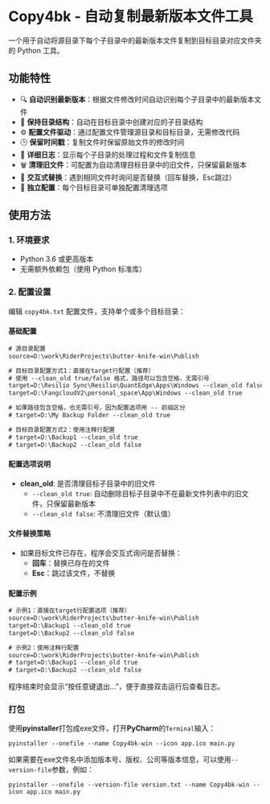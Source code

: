 # Copy4bk - 自动复制最新版本文件工具

一个用于自动将源目录下每个子目录中的最新版本文件复制到目标目录对应文件夹的 Python 工具。

## 功能特性

- 🔍 **自动识别最新版本**：根据文件修改时间自动识别每个子目录中的最新版本文件
- 📁 **保持目录结构**：自动在目标目录中创建对应的子目录结构
- ⚙️ **配置文件驱动**：通过配置文件管理源目录和目标目录，无需修改代码
- 🕒 **保留时间戳**：复制文件时保留原始文件的修改时间
- 📝 **详细日志**：显示每个子目录的处理过程和文件复制信息
- 🗑️ **清理旧文件**：可配置为自动清理目标目录中的旧文件，只保留最新版本
- 💬 **交互式替换**：遇到相同文件时询问是否替换（回车替换，Esc跳过）
- 🎯 **独立配置**：每个目标目录可单独配置清理选项

## 使用方法

### 1. 环境要求

- Python 3.6 或更高版本
- 无需额外依赖包（使用 Python 标准库）

### 2. 配置设置

编辑 `copy4bk.txt` 配置文件，支持单个或多个目标目录：

#### 基础配置

```txt
# 源目录配置
source=D:\work\RiderProjects\butter-knife-win\Publish

# 目标目录配置方式1：直接在target行配置（推荐）
# 使用 --clean_old true/false 格式，路径可以包含空格，无需引号
target=D:\Resilio Sync\Resilio\QuantEdge\Apps\Windows --clean_old false
target=D:\FangcloudV2\personal_space\App\Windows --clean_old true

# 如果路径包含空格，也无需引号，因为配置选项用 -- 前缀区分
# target=D:\My Backup Folder --clean_old true

# 目标目录配置方式2：使用注释行配置
# target=D:\Backup1 --clean_old true
# target=D:\Backup2 --clean_old false
```

#### 配置选项说明

- **clean_old**: 是否清理目标子目录中的旧文件
  - `--clean_old true`: 自动删除目标子目录中不在最新文件列表中的旧文件，只保留最新版本
  - `--clean_old false`: 不清理旧文件（默认值）

#### 文件替换策略

- 如果目标文件已存在，程序会交互式询问是否替换：
  - **回车**：替换已存在的文件
  - **Esc**：跳过该文件，不替换

#### 配置示例

```txt
# 示例1：直接在target行配置选项（推荐）
source=D:\work\RiderProjects\butter-knife-win\Publish
target=D:\Backup1 --clean_old true
target=D:\Backup2 --clean_old false

# 示例2：使用注释行配置
source=D:\work\RiderProjects\butter-knife-win\Publish
# target=D:\Backup1 --clean_old true
# target=D:\Backup2 --clean_old false
```

程序结束时会显示“按任意键退出…”，便于直接双击运行后查看日志。

### 打包

使用**pyinstaller**打包成exe文件，打开**PyCharm**的`Terminal`输入：

```shell
pyinstaller --onefile --name Copy4bk-win --icon app.ico main.py
```

如果需要在exe文件名中添加版本号、版权、公司等版本信息，可以使用`--version-file`参数，例如：

```shell
pyinstaller --onefile --version-file version.txt --name Copy4bk-win --icon app.ico main.py
```
